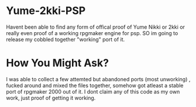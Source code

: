 # Yume-2kki-PSP
Havent been able to find any form of offical proof of Yume Nikki or 2kki or really even proof of a working rpgmaker engine for psp. SO im going to release my cobbled together "working" port of it.
# How You Might Ask?
I was able to collect a few attemted but abandoned ports (most unworking) , fucked around and mixed the files together, somehow got atleast a stable port of rpgmaker 2000 out of it. I dont claim any of this code as my own work, just proof of getting it working.
